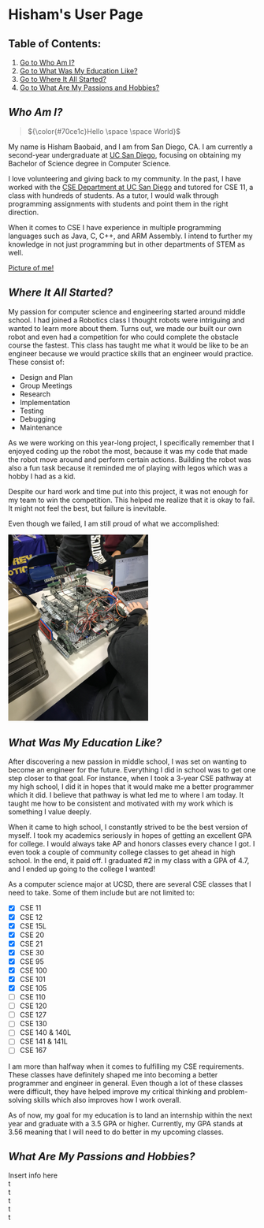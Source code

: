 # Hisham's User Page
## Table of Contents:
1. [Go to Who Am I?](#who-am-i?)
2. [Go to What Was My Education Like?](#education)
3. [Go to Where It All Started?](#where-it-all-started)
4. [Go to What Are My Passions and Hobbies?](#passions-and-hobbies)
## <a name="who-am-i?"></a> ***Who Am I?***  


> ${\color{#70ce1c}Hello \space \space World}$

My name is Hisham Baobaid, and I am from San Diego, CA. I am currently a second-year undergraduate at [UC San Diego](https://ucsd.edu/), focusing on obtaining my Bachelor of Science degree in Computer Science.  
  
I love volunteering and giving back to my community. In the past, I have worked with the [CSE Department at UC San Diego](https://cse.ucsd.edu/) and tutored for CSE 11, a class with hundreds of students. As a tutor, I would walk through programming assignments with students and point them in the right direction.  
  
When it comes to CSE I have experience in multiple programming languages such as Java, C, C++, and ARM Assembly. I intend to further my knowledge in not just programming but in other departments of STEM as well.  

[Picture of me!](https://github.com/hbaobaid00/projects/blob/main/linkedinprofile.jpg)
## <a name="where-it-all-started"></a> ***Where It All Started?***
My passion for computer science and engineering started around middle school. I had joined a Robotics class I thought robots were intriguing and wanted to learn more about them. Turns out, we made our built our own robot and even had a competition for who could complete the obstacle course the fastest. This class has taught me what it would be like to be an engineer because we would practice skills that an engineer would practice. These consist of:  
* Design and Plan
* Group Meetings
* Research
* Implementation
* Testing
* Debugging
* Maintenance  

As we were working on this year-long project, I specifically remember that I enjoyed coding up the robot the most, because it was my code that made the robot move around and perform certain actions. Building the robot was also a fun task because it reminded me of playing with legos which was a hobby I had as a kid.  

Despite our hard work and time put into this project, it was not enough for my team to win the competition. This helped me realize that it is okay to fail. It might not feel the best, but failure is inevitable. 

Even though we failed, I am still proud of what we accomplished:  

<img src="IMG_0546.jpg" width="283.5" height="378">

## <a name="education"></a> ***What Was My Education Like?***  

After discovering a new passion in middle school, I was set on wanting to become an engineer for the future. Everything I did in school was to get one step closer to that goal. For instance, when I took a 3-year CSE pathway at my high school, I did it in hopes that it would make me a better programmer which it did. I believe that pathway is what led me to where I am today. It taught me how to be consistent and motivated with my work which is something I value deeply. 

When it came to high school, I constantly strived to be the best version of myself. I took my academics seriously in hopes of getting an excellent GPA for college. I would always take AP and honors classes every chance I got. I even took a couple of community college classes to get ahead in high school. In the end, it paid off. I graduated #2 in my class with a GPA of 4.7, and I ended up going to the college I wanted!  

As a computer science major at UCSD, there are several CSE classes that I need to take. Some of them include but are not limited to:  
- [X] CSE 11
- [X] CSE 12
- [X] CSE 15L
- [X] CSE 20
- [X] CSE 21
- [X] CSE 30
- [X] CSE 95
- [X] CSE 100
- [X] CSE 101
- [X] CSE 105
- [ ] CSE 110
- [ ] CSE 120
- [ ] CSE 127
- [ ] CSE 130
- [ ] CSE 140 & 140L
- [ ] CSE 141 & 141L
- [ ] CSE 167  

I am more than halfway when it comes to fulfilling my CSE requirements. These classes have definitely shaped me into becoming a better programmer and engineer in general. Even though a lot of these classes were difficult, they have helped improve my critical thinking and problem-solving skills which also improves how I work overall.  

As of now, my goal for my education is to land an internship within the next year and graduate with a 3.5 GPA or higher. Currently, my GPA stands at 3.56 meaning that I will need to do better in my upcoming classes. 
## <a name="passions-and-hobbies"></a> ***What Are My Passions and Hobbies?***
Insert info here  
t  
t  
t  
t  
t  
   

